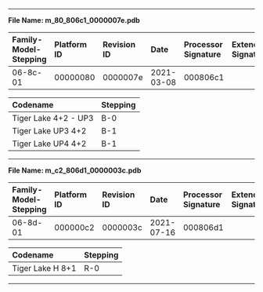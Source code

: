 ___  
**File Name: m_80_806c1_0000007e.pdb**  
  
 | Family-Model-Stepping | Platform ID | Revision ID | Date | Processor Signature | Extended Signature |  
 | :--------------------- | :----------- | :----------- | :---- | :------------------- | :------------------ |  
 | 06-8c-01 | 00000080 | 0000007e | 2021-03-08 | 000806c1 |  |  
  
 | Codename | Stepping |  
 | :--- | :--- |  
 | Tiger Lake 4+2 - UP3 | B-0 |  
 | Tiger Lake UP3 4+2 | B-1 |  
 | Tiger Lake UP4 4+2 | B-1 |  
  
___  
**File Name: m_c2_806d1_0000003c.pdb**  
  
 | Family-Model-Stepping | Platform ID | Revision ID | Date | Processor Signature | Extended Signature |  
 | :--------------------- | :----------- | :----------- | :---- | :------------------- | :------------------ |  
 | 06-8d-01 | 000000c2 | 0000003c | 2021-07-16 | 000806d1 |  |  
  
 | Codename | Stepping |  
 | :--- | :--- |  
 | Tiger Lake H 8+1 | R-0 |  
  
___  
